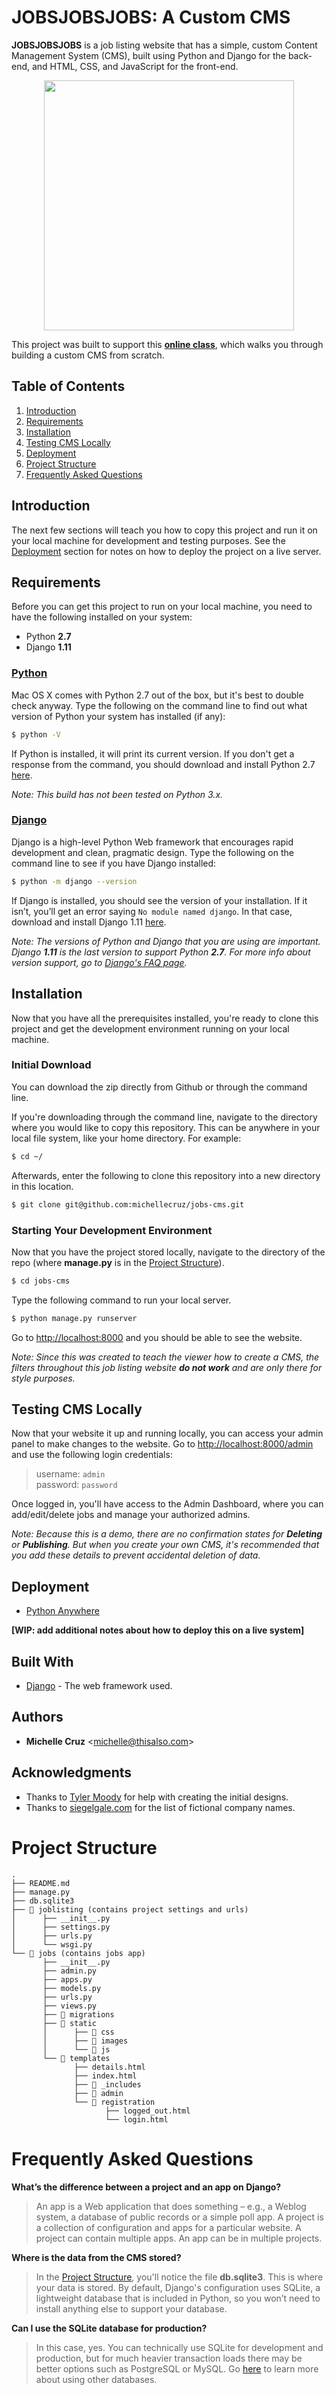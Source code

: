# JOBSJOBSJOBS: A Custom CMS

**JOBSJOBSJOBS** is a job listing website that has a simple, custom Content Management System (CMS), built using Python and Django for the back-end, and HTML, CSS, and JavaScript for the front-end.

<p align="center">
  <kbd><img src="../assets/cms.gif?raw=true" width="400"></kbd>
</p>

This project was built to support this **[online class]()**, which walks you through building a custom CMS from scratch.


## Table of Contents
1. [Introduction](#intro)
2. [Requirements](#requirements)
3. [Installation](#installation)
4. [Testing CMS Locally](#testing-locally)
5. [Deployment](#deployment)
6. [Project Structure](#project-structure)
7. [Frequently Asked Questions](#faqs)


## <a name="intro"></a>Introduction

The next few sections will teach you how to copy this project and run it on your local machine for development and testing purposes. See the [Deployment](#deployment) section for notes on how to deploy the project on a live server.

## <a name="requirements"></a>Requirements

Before you can get this project to run on your local machine, you need to have the following installed on your system:

* Python **2.7**
* Django **1.11**

### **[Python](https://www.python.org)**
Mac OS X comes with Python 2.7 out of the box, but it's best to double check anyway. Type the following on the command line to find out what version of Python your system has installed (if any):

```bash
$ python -V
```
If Python is installed, it will print its current version. If you don't get a response from the command, you should download and install Python 2.7 [here](https://www.python.org/downloads/).

_Note: This build has not been tested on Python 3.x._


### **[Django](https://docs.djangoproject.com/en/1.11/)**
Django is a high-level Python Web framework that encourages rapid development and clean, pragmatic design. Type the following on the command line to see if you have Django installed:

```bash
$ python -m django --version
```
If Django is installed, you should see the version of your installation. If it isn’t, you’ll get an error saying `No module named django`. In that case, download and install Django 1.11 [here](https://www.djangoproject.com/download/1.11.13/tarball).

_Note: The versions of Python and Django that you are using are important. Django **1.11** is the last version to support Python **2.7**. For more info about version support, go to [Django's FAQ page](https://docs.djangoproject.com/en/1.11/faq/install/#faq-python-version-support)._

## <a name="installation"></a>Installation

Now that you have all the prerequisites installed, you're ready to clone this project and get the development environment running on your local machine.

### Initial Download

You can download the zip directly from Github or through the command line.

If you're downloading through the command line, navigate to the directory where you would like to copy this repository. This can be anywhere in your local file system, like your home directory. For example:

```bash
$ cd ~/
```

Afterwards, enter the following to clone this repository into a new directory in this location.

```bash
$ git clone git@github.com:michellecruz/jobs-cms.git
```

### Starting Your Development Environment

Now that you have the project stored locally, navigate to the directory of the repo (where **manage.py** is in the [Project Structure](#project-structure)).

```bash
$ cd jobs-cms
```

Type the following command to run your local server.

```bash
$ python manage.py runserver
```
Go to [http://localhost:8000](http://localhost:8000) and you should be able to see the website.

_Note: Since this was created to teach the viewer how to create a CMS, the filters throughout this job listing website **do not work** and are only there for style purposes._

## <a name="testing-locally"></a>Testing CMS Locally

Now that your website it up and running locally, you can access your admin panel to make changes to the website. Go to [http://localhost:8000/admin](http://localhost:8000/admin) and use the following login credentials:

> username: ```admin```<br>
> password: ```password```

Once logged in, you'll have access to the Admin Dashboard, where you can add/edit/delete jobs and manage your authorized admins.

_Note: Because this is a demo, there are no confirmation states for **Deleting** or **Publishing**. But when you create your own CMS, it's recommended that you add these details to prevent accidental deletion of data._

## <a name="deployment"></a>Deployment

* [Python Anywhere](https://help.pythonanywhere.com/pages/DeployExistingDjangoProject/)

**[WIP: add additional notes about how to deploy this on a live system]**

## Built With

* [Django](https://www.djangoproject.com) - The web framework used.

## Authors

* **Michelle Cruz** <[michelle@thisalso.com](mailto:michelle@thisalso.com)>

## Acknowledgments

* Thanks to [Tyler Moody]() for help with creating the initial designs.
* Thanks to [siegelgale.com](http://www.siegelgale.com/brand-naming-8-great-fake-company-names) for the list of fictional company names.

# <a name="project-structure"></a>Project Structure
```
.
├── README.md
├── manage.py
├── db.sqlite3
├── 📁 joblisting (contains project settings and urls)
│      ├── __init__.py
│      ├── settings.py
│      ├── urls.py
│      └── wsgi.py
└── 📁 jobs (contains jobs app)
       ├── __init__.py
       ├── admin.py
       ├── apps.py
       ├── models.py
       ├── urls.py
       ├── views.py
       ├── 📁 migrations
       ├── 📁 static
       │      ├── 📁 css
       │      ├── 📁 images
       │      └── 📁 js
       └── 📁 templates
              ├── details.html
              ├── index.html
              ├── 📁 _includes
              ├── 📁 admin
              └── 📁 registration
                     ├── logged_out.html
                     └── login.html
```

# <a name="faqs"></a>Frequently Asked Questions

**What’s the difference between a project and an app on Django?**
>An app is a Web application that does something – e.g., a Weblog system, a database of public records or a simple poll app. A project is a collection of configuration and apps for a particular website. A project can contain multiple apps. An app can be in multiple projects.

**Where is the data from the CMS stored?**
>In the [Project Structure](#project-structure), you'll notice the file **db.sqlite3**. This is where your data is stored. By default, Django's configuration uses SQLite, a lightweight database that is included in Python, so you won’t need to install anything else to support your database.

**Can I use the SQLite database for production?**
>In this case, yes. You can technically use SQLite for development and production, but for much heavier transaction loads there may be better options such as PostgreSQL or MySQL. Go [here](https://docs.djangoproject.com/en/1.11/ref/databases/) to learn more about using other databases.